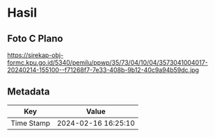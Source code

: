 # Hasil

## Foto C Plano

https://sirekap-obj-formc.kpu.go.id/5340/pemilu/ppwp/35/73/04/10/04/3573041004017-20240214-155100--f71268f7-7e33-408b-9b12-40c9a94b59dc.jpg


## Metadata

| Key        | Value               |
| ---------- | ------------------- |
| Time Stamp | 2024-02-16 16:25:10 |




